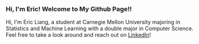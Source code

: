 ### Hi, I'm Eric! Welcome to My Github Page!!

Hi, I'm Eric Liang, a student at Carnegie Mellon University majoring in Statistics and Machine Learning with a double major in Computer Science. Feel free to take a look around and reach out on [LinkedIn](https://linkedin.com/in/liangeric321)!
